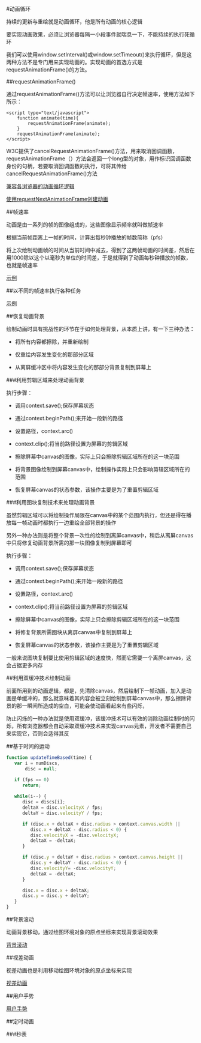 #动画循环

持续的更新与重绘就是动画循环，他是所有动画的核心逻辑

要实现动画效果，必须让浏览器每隔一小段事件就喘息一下，不能持续的执行死循环

我们可以使用window.setInterval()或window.setTimeout()来执行循环，但是这两种方法不是专门用来实现动画的。实现动画的首选方式是requestAnimationFrame()的方法。

##requestAnimationFrame()

通过requestAnimationFrame()方法可以让浏览器自行决定帧速率，使用方法如下所示：

	<script type="text/javascript">
		function animate(time){
			requestAnimationFrame(animate);
		}
		requestAnimationFrame(animate);
	</script>

W3C提供了cancelRequestAnimationFrame()方法，用来取消回调函数，requestAnimationFrame（）方法会返回一个long型的对象，用作标识回调函数身份的句柄，若要取消回调函数的执行，可将其传给cancelRequestAnimationFrame()方法

[兼容各浏览器的动画循环逻辑](/code/cp5/5-1-1.html)

[使用requestNextAnimationFrame创建动画](/code/cp5/5-1-2.html)

##帧速率

动画是由一系列的帧的图像组成的，这些图像显示频率就叫做帧速率

根据当前帧距离上一帧的时间，计算出每秒钟播放的帧数简称（pfs）

将上次绘制动画帧的时间从当前时间中减去，得到了这两帧动画的时间差，然后在用1000除以这个以毫秒为单位的时间差，于是就得到了动画每秒钟播放的帧数，也就是帧速率

[示例](/code/cp5/5-2-1.html)

##以不同的帧速率执行各种任务

[示例](/code/cp5/5-3-1.html)

##恢复动画背景

绘制动画时具有挑战性的环节在于如何处理背景，从本质上讲，有一下三种办法：

+ 将所有内容都擦除，并重新绘制

+ 仅重绘内容发生变化的那部分区域

+ 从离屏缓冲区中将内容发生变化的那部分背景复制到屏幕上

###利用剪辑区域来处理动画背景

执行步骤：

+ 调用context.save();保存屏幕状态

+ 通过context.beginPath();来开始一段新的路径

+ 设置路径，context.arc()

+ context.clip();将当前路径设置为屏幕的剪辑区域

+ 擦除屏幕中canvas的图像，实际上只会擦除剪辑区域所在的这一块范围

+ 将背景图像绘制到屏幕canvas中，绘制操作实际上只会影响剪辑区域所在的范围

+ 恢复屏幕canvas的状态参数，该操作主要是为了重置剪辑区域

###利用图块复制技术来处理动画背景

虽然剪辑区域可以将绘制操作局限在canvas中的某个范围内执行，但还是得在播放每一帧动画时都执行一边重绘全部背景的操作

另外一种办法则是将整个背景一次性的绘制到离屏canvas中，稍后从离屏canvas中只将修复动画背景所需的那一块图像复制到屏幕即可

执行步骤：

+ 调用context.save();保存屏幕状态

+ 通过context.beginPath();来开始一段新的路径

+ 设置路径，context.arc()

+ context.clip();将当前路径设置为屏幕的剪辑区域

+ 擦除屏幕中canvas的图像，实际上只会擦除剪辑区域所在的这一块范围

+ 将修复背景所需图块从离屏canvas中复制到屏幕上

+ 恢复屏幕canvas的状态参数，该操作主要是为了重置剪辑区域

一般来说图块复制要比使用剪辑区域的速度快，然而它需要一个离屏canvas，这会占据更多内存

##利用双缓冲技术绘制动画

前面所用到的动画逻辑，都是，先清除canvas，然后绘制下一帧动画，加入是动画是单缓冲的，那么就意味着其内容会被立刻绘制到屏幕canvas中，那么擦除背景的那一瞬间所造成的空白，可能会使动画看起来有些闪烁，

防止闪烁的一种办法就是使用双缓冲，该缓冲技术可以有效的消除动画绘制时的闪烁，所有浏览器都会自动采取双缓冲技术来实现canvas元素，开发者不需要自己来实现它，否则会适得其反

##基于时间的运动

```javascript
function updateTimeBased(time) {
   var i = numDiscs,
       disc = null;

   if (fps == 0)
      return;
   
   while(i--) {
      disc = discs[i];
      deltaX = disc.velocityX / fps;
      deltaY = disc.velocityY / fps;

      if (disc.x + deltaX + disc.radius > context.canvas.width ||
         disc.x + deltaX - disc.radius < 0) {
         disc.velocityX = -disc.velocityX;
         deltaX = -deltaX;
      }

      if (disc.y + deltaY + disc.radius > context.canvas.height ||
         disc.y + deltaY - disc.radius < 0) {
         disc.velocityY= -disc.velocityY;
         deltaX = -deltaX;
      }

      disc.x = disc.x + deltaX;
      disc.y = disc.y + deltaY;
   }
}
```

##背景滚动

动画背景移动，通过绘图环境对象的原点坐标来实现背景滚动效果

[背景滚动](/code/cp5/5-7-1.html)

##视差动画

视差动画也是利用移动绘图环境对象的原点坐标来实现

[视差动画](/code/cp5/5-8-1.html)

##用户手势

[用户手势](/code/cp5/5-9-1.html)

##定时动画

###秒表

